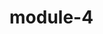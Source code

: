 # module-4
<html>
<head>
<meta charset="utf-8">
<script>
var names2 = ["Sumit","John","jyoti","harshit","jonah","jasprit","aabhas","jackson","rahul","srishti"];
for(var i=0;i<10;i++){
 if(names2[i].charAt(0)=='J'||names2[i].charAt(0)=='j'){
  console.log("Goodbye J"  + names2[i]);
 }
  else
   {  console.log("Hello "  + names2[i]); 
  }
}
</script>
</head>
<body> </body>
</html>
